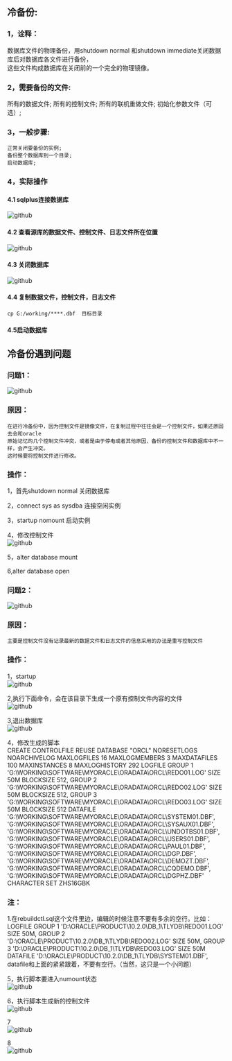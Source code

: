 冷备份:<br>
-----------
### 1，诠释：
数据库文件的物理备份，用shutdown normal 和shutdown immediate关闭数据库后对数据库各文件进行备份，<br>
这些文件构成数据库在关闭前的一个完全的物理镜像。<br>

### 2，需要备份的文件:
   所有的数据文件;
   所有的控制文件;
   所有的联机重做文件;
   初始化参数文件（可选）;
   <br>
### 3，一般步骤:
    正常关闭要备份的实例;
    备份整个数据库到一个目录;
    启动数据库;
### 4，实际操作
#### 4.1  sqlplus连接数据库
![github](https://github.com/hhua161031/ORACLE/blob/master/image/冷备份1.png) 

#### 4.2 查看源库的数据文件、控制文件、日志文件所在位置
![github](https://github.com/hhua161031/ORACLE/blob/master/image/冷备份2.png) 

#### 4.3 关闭数据库
![github](https://github.com/hhua161031/ORACLE/blob/master/image/冷备份3.png) 

#### 4.4 复制数据文件，控制文件，日志文件

`cp G:/working/****.dbf  目标目录`

#### 4.5启动数据库

冷备份遇到问题<br>
-------------------
### 问题1：
![github](https://github.com/hhua161031/ORACLE/blob/master/image/冷备份4.png) 

### 原因：
`在进行冷备份中，因为控制文件是镜像文件，在复制过程中往往会是一个控制文件，如果还原回去会和oracle`<br>
`原始记忆的几个控制文件冲突，或者是由于停电或者其他原因，备份的控制文件和数据库中不一样，会产生冲突。`<br>
`这时候要将控制文件进行修改。`
### 操作：
1，首先shutdown normal 关闭数据库 <br>

2，connect sys as sysdba 连接空闲实例<br>

3，startup nomount  启动实例<br>

4，修改控制文件<br>
![github](https://github.com/hhua161031/ORACLE/blob/master/image/冷备份5.png) 

5，alter database mount<br>

6,alter database open<br>

### 问题2：
![github](https://github.com/hhua161031/ORACLE/blob/master/image/冷备份6.png) 

### 原因：
`主要是控制文件没有记录最新的数据文件和日志文件的信息采用的办法是重写控制文件`
### 操作：
1，startup <br>
![github](https://github.com/hhua161031/ORACLE/blob/master/image/冷备份7.png) 

2,执行下面命令，会在该目录下生成一个原有控制文件内容的文件<br>
![github](https://github.com/hhua161031/ORACLE/blob/master/image/冷备份8.png) 

3,退出数据库<br>
![github](https://github.com/hhua161031/ORACLE/blob/master/image/冷备份9.png) 

4，修改生成的脚本<br>
CREATE CONTROLFILE REUSE DATABASE "ORCL" NORESETLOGS  NOARCHIVELOG
    MAXLOGFILES 16
    MAXLOGMEMBERS 3
    MAXDATAFILES 100
    MAXINSTANCES 8
    MAXLOGHISTORY 292
LOGFILE
  GROUP 1 'G:\WORKING\SOFTWARE\MYORACLE\ORADATA\ORCL\REDO01.LOG'  SIZE 50M BLOCKSIZE 512,
  GROUP 2 'G:\WORKING\SOFTWARE\MYORACLE\ORADATA\ORCL\REDO02.LOG'  SIZE 50M BLOCKSIZE 512,
  GROUP 3 'G:\WORKING\SOFTWARE\MYORACLE\ORADATA\ORCL\REDO03.LOG'  SIZE 50M BLOCKSIZE 512
DATAFILE
  'G:\WORKING\SOFTWARE\MYORACLE\ORADATA\ORCL\SYSTEM01.DBF',
  'G:\WORKING\SOFTWARE\MYORACLE\ORADATA\ORCL\SYSAUX01.DBF',
  'G:\WORKING\SOFTWARE\MYORACLE\ORADATA\ORCL\UNDOTBS01.DBF',
  'G:\WORKING\SOFTWARE\MYORACLE\ORADATA\ORCL\USERS01.DBF',
  'G:\WORKING\SOFTWARE\MYORACLE\ORADATA\ORCL\PAUL01.DBF',
  'G:\WORKING\SOFTWARE\MYORACLE\ORADATA\ORCL\DGP.DBF',
  'G:\WORKING\SOFTWARE\MYORACLE\ORADATA\ORCL\DEMOZT.DBF',
  'G:\WORKING\SOFTWARE\MYORACLE\ORADATA\ORCL\CQDEMO.DBF',
  'G:\WORKING\SOFTWARE\MYORACLE\ORADATA\ORCL\DGPHZ.DBF'
CHARACTER SET ZHS16GBK
<br>
### 注：
1.在rebuildctl.sql这个文件里边，编辑的时候注意不要有多余的空行。比如：
LOGFILE
  GROUP 1 'D:\ORACLE\PRODUCT\10.2.0\DB_1\TLYDB\REDO01.LOG'  SIZE 50M,
  GROUP 2 'D:\ORACLE\PRODUCT\10.2.0\DB_1\TLYDB\REDO02.LOG'  SIZE 50M,
  GROUP 3 'D:\ORACLE\PRODUCT\10.2.0\DB_1\TLYDB\REDO03.LOG'  SIZE 50M
DATAFILE
  'D:\ORACLE\PRODUCT\10.2.0\DB_1\TLYDB\SYSTEM01.DBF',
datafile和上面的紧紧跟着，不要有空行。（当然，这只是一个小问题）

5，执行脚本要进入numount状态<br>
![github](https://github.com/hhua161031/ORACLE/blob/master/image/冷备份10.png) 

6，执行脚本生成新的控制文件<br>
![github](https://github.com/hhua161031/ORACLE/blob/master/image/冷备份11.png) 

7<br>
![github](https://github.com/hhua161031/ORACLE/blob/master/image/冷备份12.png) 

8<br>
![github](https://github.com/hhua161031/ORACLE/blob/master/image/冷备份13.png) 



